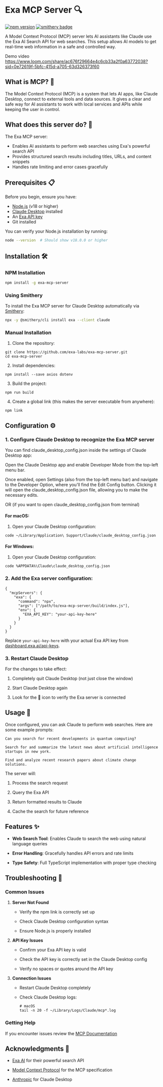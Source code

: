 # Exa MCP Server 🔍
[![npm version](https://badge.fury.io/js/exa-mcp-server.svg)](https://www.npmjs.com/package/exa-mcp-server)
[![smithery badge](https://smithery.ai/badge/exa)](https://smithery.ai/protocol/exa)

A Model Context Protocol (MCP) server lets AI assistants like Claude use the Exa AI Search API for web searches. This setup allows AI models to get real-time web information in a safe and controlled way.

Demo video https://www.loom.com/share/ac676f29664e4c6cb33a2f0a63772038?sid=0e72619f-5bfc-415d-a705-63d326373f60

## What is MCP? 🤔

The Model Context Protocol (MCP) is a system that lets AI apps, like Claude Desktop, connect to external tools and data sources. It gives a clear and safe way for AI assistants to work with local services and APIs while keeping the user in control.

## What does this server do? 🚀

The Exa MCP server:
- Enables AI assistants to perform web searches using Exa's powerful search API
- Provides structured search results including titles, URLs, and content snippets
- Handles rate limiting and error cases gracefully


## Prerequisites 📋

Before you begin, ensure you have:

- [Node.js](https://nodejs.org/) (v18 or higher)
- [Claude Desktop](https://claude.ai/download) installed
- An [Exa API key](https://dashboard.exa.ai/api-keys)
- Git installed

You can verify your Node.js installation by running:
```bash
node --version  # Should show v18.0.0 or higher
````

## Installation 🛠️

### NPM Installation

```bash
npm install -g exa-mcp-server
```

### Using Smithery

To install the Exa MCP server for Claude Desktop automatically via [Smithery](https://smithery.ai/protocol/exa):

```bash
npx -y @smithery/cli install exa --client claude
```

### Manual Installation

1.  Clone the repository:
    

```
git clone https://github.com/exa-labs/exa-mcp-server.git
cd exa-mcp-server
```

2.  Install dependencies:
    

```
npm install --save axios dotenv
```

3.  Build the project:
    

```
npm run build
```

4.  Create a global link (this makes the server executable from anywhere):
    

```
npm link
```

## Configuration ⚙️

### 1. Configure Claude Desktop to recognize the Exa MCP server

You can find claude_desktop_config.json inside the settings of Claude Desktop app:

Open the Claude Desktop app and enable Developer Mode from the top-left menu bar. 

Once enabled, open Settings (also from the top-left menu bar) and navigate to the Developer Option, where you'll find the Edit Config button. Clicking it will open the claude_desktop_config.json file, allowing you to make the necessary edits. 

OR (if you want to open claude_desktop_config.json from terminal)

#### For macOS:

1.  Open your Claude Desktop configuration:
    

```
code ~/Library/Application\ Support/Claude/claude_desktop_config.json
```

#### For Windows:

1.  Open your Claude Desktop configuration:
    

```
code %APPDATA%\Claude\claude_desktop_config.json
```


### 2.  Add the Exa server configuration:
    

```
{
  "mcpServers": {
    "exa": {
      "command": "npx",
      "args": ["/path/to/exa-mcp-server/build/index.js"],
      "env": {
        "EXA_API_KEY": "your-api-key-here"
      }
    }
  }
}
```

Replace `your-api-key-here` with your actual Exa API key from [dashboard.exa.ai/api-keys](https://dashboard.exa.ai/api-keys).

### 3. Restart Claude Desktop

For the changes to take effect:

1.  Completely quit Claude Desktop (not just close the window)
    
2.  Start Claude Desktop again
    
3.  Look for the 🔌 icon to verify the Exa server is connected
    

## Usage 🎯

Once configured, you can ask Claude to perform web searches. Here are some example prompts:

```
Can you search for recent developments in quantum computing?
```

```
Search for and summarize the latest news about artificial intelligence startups in new york.
```

```
Find and analyze recent research papers about climate change solutions.
```

The server will:

1.  Process the search request
    
2.  Query the Exa API
    
3.  Return formatted results to Claude
    
4.  Cache the search for future reference
    

## Features ✨

*   **Web Search Tool**: Enables Claude to search the web using natural language queries
    
*   **Error Handling**: Gracefully handles API errors and rate limits
    
*   **Type Safety**: Full TypeScript implementation with proper type checking
    

## Troubleshooting 🔧

### Common Issues

1.  **Server Not Found**
    
    *   Verify the npm link is correctly set up
        
    *   Check Claude Desktop configuration syntax
        
    *   Ensure Node.js is properly installed
        
2.  **API Key Issues**
    
    *   Confirm your Exa API key is valid
        
    *   Check the API key is correctly set in the Claude Desktop config
        
    *   Verify no spaces or quotes around the API key
        
3.  **Connection Issues**
    
    *   Restart Claude Desktop completely
        
    *   Check Claude Desktop logs:
        
        ```
        # macOS
        tail -n 20 -f ~/Library/Logs/Claude/mcp*.log
        ```
        

### Getting Help

If you encounter issues review the [MCP Documentation](https://modelcontextprotocol.io)
    
    


## Acknowledgments 🙏

*   [Exa AI](https://exa.ai) for their powerful search API
    
*   [Model Context Protocol](https://modelcontextprotocol.io) for the MCP specification
    
*   [Anthropic](https://anthropic.com) for Claude Desktop
    
